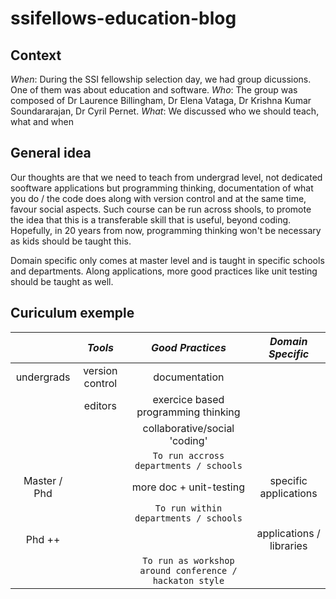 # ssifellows-education-blog

## Context

_When_: During the SSI fellowship selection day, we had group dicussions. One of them was about education and software.
_Who_: The group was composed of Dr Laurence Billingham, Dr Elena Vataga, Dr Krishna Kumar Soundararajan, Dr Cyril Pernet.
_What_: We discussed who we should teach, what and when

## General idea

Our thoughts are that we need to teach from undergrad level, not dedicated sooftware applications but programming thinking, documentation of what you do / the code does along with version control and at the same time, favour social aspects. Such course can be run across shools, to promote the idea that this is a transferable skill that is useful, beyond coding. Hopefully, in 20 years from now, programming thinking won't be necessary as kids should be taught this.

Domain specific only comes at master level and is taught in specific schools and departments. Along applications, more good practices like unit testing should be taught as well. 

## Curiculum exemple

|              | *Tools*          | *Good Practices*                     | *Domain Specific*           |
|:------------:|:----------------:|:------------------------------------:|:---------------------------:|
| undergrads   | version control  |  documentation                       |                             |
|              | editors          |  exercice based programming thinking |                             |
|              |                  |  collaborative/social 'coding'       |                             |
|||    `To run accross departments / schools`                                                          |          
| Master / Phd |                  |    more doc + unit-testing           |   specific applications     |
|||                     `To run within departments / schools`                                          |         
| Phd  ++      |                  |                                      |  applications / libraries   |
|||                    `To run as workshop around conference / hackaton style`                         |        


